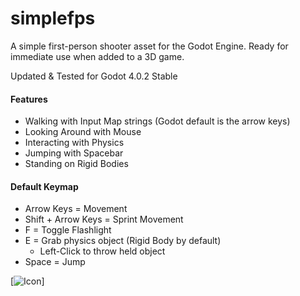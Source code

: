# simplefps

A  simple first-person shooter asset for the Godot Engine. Ready for immediate use when added to a 3D game.

Updated & Tested for Godot 4.0.2 Stable

#### Features

- Walking with Input Map strings (Godot default is the arrow keys)
- Looking Around with Mouse
- Interacting with Physics
- Jumping with Spacebar
- Standing on Rigid Bodies

#### Default Keymap

- Arrow Keys = Movement
- Shift + Arrow Keys = Sprint Movement
- F = Toggle Flashlight
- E = Grab physics object (Rigid Body by default)
  - Left-Click to throw held object
- Space = Jump

[![Icon](simplefps-icon.png)]
